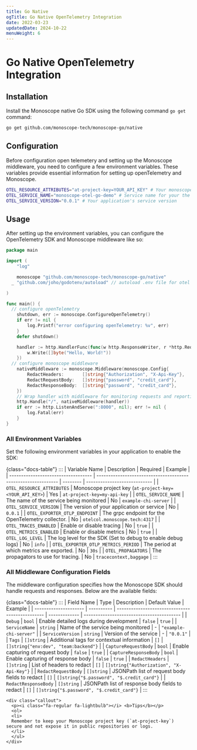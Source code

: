 ```yaml
---
title: Go Native
ogTitle: Go Native OpenTelemetry Integration
date: 2022-03-23
updatedDate: 2024-10-22
menuWeight: 6
---
```


# Go Native OpenTelemetry Integration

## Installation

Install the Monoscope native Go SDK using the following command `go get` command:

```sh
go get github.com/monoscope-tech/monoscope-go/native
```

## Configuration

Before configuration open telemetery and setting up the Monoscope middleware, you need to configure a few environment variables. These variables provide essential information for setting up openTelemetry and Monoscope.

```sh
OTEL_RESOURCE_ATTRIBUTES="at-project-key=YOUR_API_KEY" # Your monoscope API key
OTEL_SERVICE_NAME="monoscope-otel-go-demo" # Service name for your the service you're integrating in
OTEL_SERVICE_VERSION="0.0.1" # Your application's service version
```

## Usage

After setting up the environment variables, you can configure the OpenTelemetry SDK and Monoscope middleware like so:

```go
package main

import (
	"log"

	monoscope "github.com/monoscope-tech/monoscope-go/native"
  _ "github.com/joho/godotenv/autoload" // autoload .env file for otel configuration

)

func main() {
  // configure openTelemetry
	shutdown, err := monoscope.ConfigureOpenTelemetry()
	if err != nil {
		log.Printf("error configuring openTelemetry: %v", err)
	}
	defer shutdown()

	handler := http.HandlerFunc(func(w http.ResponseWriter, r *http.Request) {
		w.Write([]byte("Hello, World!"))
	})
  // configure monoscope middleware
	nativeMiddleware := monoscope.Middleware(monoscope.Config{
		RedactHeaders:       []string{"Authorization", "X-Api-Key"},
		RedactRequestBody:   []string{"password", "credit_card"},
		RedactResponseBody:  []string{"password", "credit_card"},
	})
	// Wrap handler with middleware for monitoring requests and reporting errors
	http.Handle("/", nativeMiddleware(handler))
	if err := http.ListenAndServe(":8000", nil); err != nil {
		log.Fatal(err)
	}
}
```

### All Environment Variables

Set the following environment variables in your application to enable the SDK:

{class="docs-table"}
:::
| Variable Name | Description | Required | Example |
| ----------------------------------- | ------------------------------------------------------------- | -------- | ---------------------------- |
| `OTEL_RESOURCE_ATTRIBUTES` | Monoscope project key (`at-project-key=<YOUR_API_KEY>`) | Yes | `at-project-key=my-api-key` |
| `OTEL_SERVICE_NAME` | The name of the service being monitored | No | `example-chi-server` |
| `OTEL_SERVICE_VERSION` | The version of your application or service | No | `0.0.1` |
| `OTEL_EXPORTER_OTLP_ENDPOINT` | The grpc endpoint for the OpenTelemetry collector. | No | `otelcol.monoscope.tech:4317` |
| `OTEL_TRACES_ENABLED` | Enable or disable tracing | No | `true` |
| `OTEL_METRICS_ENABLED` | Enable or disable metrics | No | `true` |
| `OTEL_LOG_LEVEL` | The log level for the SDK (Set to debug to enable debug logs) | No | `info` |
| `OTEL_EXPORTER_OTLP_METRICS_PERIOD` | The period at which metrics are exported. | No | `30s` |
| `OTEL_PROPAGATORS` | The propagators to use for tracing. | No | `tracecontext,baggage` |
:::

### All Middleware Configuration Fields

The middleware configuration specifies how the Monoscope SDK should handle requests and responses. Below are the available fields:

{class="docs-table"}
:::
| Field Name | Type | Description | Default Value | Example |
| --------------------- | ---------- | ----------------------------------------------- | ------------- | ----------------------------------------- |
| `Debug` | `bool` | Enable detailed logs during development | `false` | `true` |
| `ServiceName` | `string` | Name of the service being monitored | - | `"example-chi-server"` |
| `ServiceVersion` | `string` | Version of the service | - | `"0.0.1"` |
| `Tags` | `[]string` | Additional tags for contextual information | `[]` | `[]string{"env:dev", "team:backend"}` |
| `CaptureRequestBody` | `bool` | Enable capturing of request body | `false` | `true` |
| `CaptureResponseBody` | `bool` | Enable capturing of response body | `false` | `true` |
| `RedactHeaders` | `[]string` | List of headers to redact | `[]` | `[]string{"Authorization", "X-Api-Key"}` |
| `RedactRequestBody` | `[]string` | JSONPath list of request body fields to redact | `[]` | `[]string{"$.password", "$.credit_card"}` |
| `RedactResponseBody` | `[]string` | JSONPath list of response body fields to redact | `[]` | `[]string{"$.password", "$.credit_card"}` |
:::

```=html
<div class="callout">
  <p><i class="fa-regular fa-lightbulb"></i> <b>Tips</b></p>
  <ol>
  <li>
  Remember to keep your Monoscope project key (`at-project-key`) secure and not expose it in public repositories or logs.
  </li>
  </ul>
</div>
```
